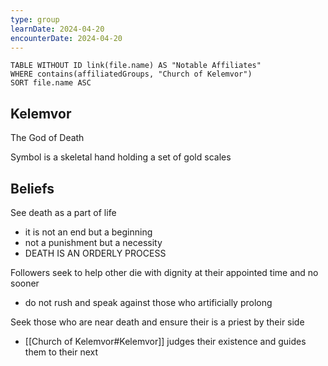 ```yaml
---
type: group
learnDate: 2024-04-20
encounterDate: 2024-04-20
---
```

```dataview
TABLE WITHOUT ID link(file.name) AS "Notable Affiliates"
WHERE contains(affiliatedGroups, "Church of Kelemvor")
SORT file.name ASC
```

## Kelemvor
The God of Death

Symbol is a skeletal hand holding a set of gold scales
## Beliefs
See death as a part of life
- it is not an end but a beginning
- not a punishment but a necessity
- DEATH IS AN ORDERLY PROCESS

Followers seek to help other die with dignity at their appointed time and no sooner
- do not rush and speak against those who artificially prolong

Seek those who are near death and ensure their is a priest by their side
- [[Church of Kelemvor#Kelemvor]] judges their existence and guides them to their next